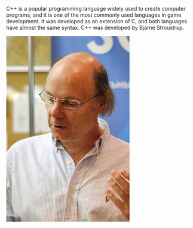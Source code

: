 C++ is a popular programming language widely used to create computer programs, and it is one of the most commonly used languages in game development. It was developed as an extension of C, and both languages have almost the same syntax. C++ was developed by Bjarne Stroustrup.

**![Bjarne Stroustrup](images/Bjarne-stroustrup_(cropped).jpg)**
